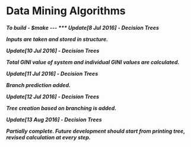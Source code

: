 <h1> Data Mining Algorithms

<h5>To build - $make
---
***
Update[8 Jul 2016] - Decision Trees

Inputs are taken and stored in structure.

Update[10 Jul 2016] - Decision Trees

Total GINI value of system and individual GINI values are calculated.

Update[11 Jul 2016] - Decision Trees

Branch prediction added.

Update[12 Jul 2016] - Decision Trees

Tree creation based on branching is added.

Update[13 Aug 2016] - Decision Trees

Partially complete. Future development should start from printing tree, revised calculation at every step.
